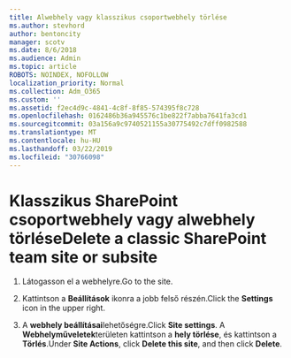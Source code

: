 ```yaml
---
title: Alwebhely vagy klasszikus csoportwebhely törlése
ms.author: stevhord
author: bentoncity
manager: scotv
ms.date: 8/6/2018
ms.audience: Admin
ms.topic: article
ROBOTS: NOINDEX, NOFOLLOW
localization_priority: Normal
ms.collection: Adm_O365
ms.custom: ''
ms.assetid: f2ec4d9c-4841-4c8f-8f85-574395f8c728
ms.openlocfilehash: 0162486b36a945576c1be822f7abba7641fa3cd1
ms.sourcegitcommit: 03a156a9c9740521155a30775492c7dff0982588
ms.translationtype: MT
ms.contentlocale: hu-HU
ms.lasthandoff: 03/22/2019
ms.locfileid: "30766098"
---
```

# <a name="delete-a-classic-sharepoint-team-site-or-subsite"></a><span data-ttu-id="6240a-102">Klasszikus SharePoint csoportwebhely vagy alwebhely törlése</span><span class="sxs-lookup"><span data-stu-id="6240a-102">Delete a classic SharePoint team site or subsite</span></span>

1. <span data-ttu-id="6240a-103">Látogasson el a webhelyre.</span><span class="sxs-lookup"><span data-stu-id="6240a-103">Go to the site.</span></span>
    
2. <span data-ttu-id="6240a-104">Kattintson a **Beállítások** ikonra a jobb felső részén.</span><span class="sxs-lookup"><span data-stu-id="6240a-104">Click the **Settings** icon in the upper right.</span></span> 
    
3. <span data-ttu-id="6240a-105">A **webhely beállításai**lehetőségre.</span><span class="sxs-lookup"><span data-stu-id="6240a-105">Click **Site settings**.</span></span> <span data-ttu-id="6240a-106">A **Webhelyműveletek**területen kattintson a **hely törlése**, és kattintson a **Törlés**.</span><span class="sxs-lookup"><span data-stu-id="6240a-106">Under **Site Actions**, click **Delete this site**, and then click **Delete**.</span></span>
    


